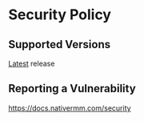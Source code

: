 # Security Policy

## Supported Versions

[Latest](https://github.com/nativeit/nativermm/releases/latest) release

## Reporting a Vulnerability

https://docs.nativermm.com/security
